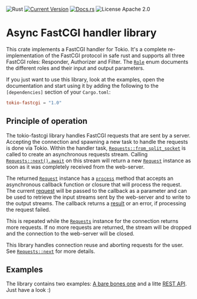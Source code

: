 ![Rust](https://img.shields.io/badge/rust-stable-brightgreen.svg)
[![Current Version](https://img.shields.io/crates/v/tokio-fastcgi)](https://crates.io/crates/tokio-fastcgi)
[![Docs.rs](https://docs.rs/tokio-fastcgi/badge.svg)](https://docs.rs/tokio-fastcgi)
![License Apache 2.0](https://img.shields.io/crates/l/tokio-fastcgi)

# Async FastCGI handler library

This crate implements a FastCGI handler for Tokio. It's a complete re-implementation of the FastCGI protocol in safe rust and supports all three FastCGI roles: Responder, Authorizer and Filter. The [`Role`](https://docs.rs/tokio-fastcgi/latest/tokio_fastcgi/enum.Role.html) enum documents the different roles and their input and output parameters.

If you just want to use this library, look at the examples, open the documentation and start using it by adding the following to the `[dependencies]` section of your `Cargo.toml`:

```toml
tokio-fastcgi = "1.0"
```

## Principle of operation

The tokio-fastcgi library handles FastCGI requests that are sent by a server. Accepting the connection and spawning a new task to handle the requests is done via Tokio. Within the handler task, [`Requests::from_split_socket`](https://docs.rs/tokio-fastcgi/latest/tokio_fastcgi/struct.Requests.html#method.from_split_socket) is called to create an asynchronous requests stream. Calling [`Requests::next().await`](https://docs.rs/tokio-fastcgi/latest/tokio_fastcgi/struct.Requests.html#method.next) on this stream will return a new [`Request`](https://docs.rs/tokio-fastcgi/latest/tokio_fastcgi/struct.Request.html) instance as soon as it was completely received from the web-server.

The returned [`Request`](https://docs.rs/tokio-fastcgi/latest/tokio_fastcgi/struct.Request.html) instance has a [`process`](https://docs.rs/tokio-fastcgi/latest/tokio_fastcgi/struct.Request.html#method.process) method that accepts an asynchronous callback function or closure that will process the request. The current [request](https://docs.rs/tokio-fastcgi/latest/tokio_fastcgi/struct.Request.html) will be passed to the callback as a parameter and can be used to retrieve the input streams sent by the web-server and to write to the output streams. The callback returns a [result](https://docs.rs/tokio-fastcgi/latest/tokio_fastcgi/enum.RequestResult.html) or an error, if processing the request failed.

This is repeated while the [`Requests`](https://docs.rs/tokio-fastcgi/latest/tokio_fastcgi/struct.Requests.html) instance for the connection returns more requests. If no more requests are returned, the stream will be dropped and the connection to the web-server will be closed.

This library handles connection reuse and aborting requests for the user. See [`Requests::next`](https://docs.rs/tokio-fastcgi/latest/tokio_fastcgi/struct.Requests.html#method.next) for more details.

## Examples

The library contains two examples: [A bare bones one](https://github.com/FlashSystems/tokio-fastcgi/blob/master/examples/simple.rs) and a litte [REST API](https://github.com/FlashSystems/tokio-fastcgi/blob/master/examples/apiserver.rs). Just have a look :)